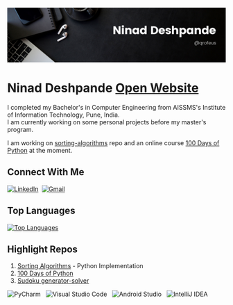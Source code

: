 ![Banner Image](/assets/img/NinadDeshpande_banner.png)

# Ninad Deshpande [Open Website](https://qrofeus.github.io/portfolio-website/)

I completed my Bachelor's in Computer Engineering from AISSMS's Institute of Information Technology, Pune, India.\
I am currently working on some personal projects before my master's program.

I am working on [sorting-algorithms](https://github.com/Qrofeus/sorting-algorithms) repo and an online course [100 Days of Python](https://github.com/Qrofeus/Python_100) at the moment.

## Connect With Me

[![LinkedIn](https://img.shields.io/badge/linkedin-%230077B5.svg?style=for-the-badge&logo=linkedin&logoColor=white)](https://www.linkedin.com/in/qrofeus/)&nbsp;
[![Gmail](https://img.shields.io/badge/Gmail-D14836?style=for-the-badge&logo=gmail&logoColor=white)](mailto:ninad.deshpande46@gmail.com)

## Top Languages

[![Top Languages](https://github-readme-stats.vercel.app/api/top-langs/?username=Qrofeus&layout=compact)](https://github.com/anuraghazra/github-readme-stats)

## Highlight Repos

1. [Sorting Algorithms](https://github.com/Qrofeus/sorting-algorithms) - Python Implementation
2. [100 Days of Python](https://github.com/Qrofeus/Python_100)
3. [Sudoku generator-solver](https://github.com/Qrofeus/Soduko_Generator_Solver)

![PyCharm](https://img.shields.io/badge/pycharm-143?style=for-the-badge&logo=pycharm&logoColor=black&color=black&labelColor=green) &nbsp;
![Visual Studio Code](https://img.shields.io/badge/Visual%20Studio%20Code-0078d7.svg?style=for-the-badge&logo=visual-studio-code&logoColor=white) &nbsp;
![Android Studio](https://img.shields.io/badge/Android%20Studio-3DDC84.svg?style=for-the-badge&logo=android-studio&logoColor=white) &nbsp;
![IntelliJ IDEA](https://img.shields.io/badge/IntelliJIDEA-000000.svg?style=for-the-badge&logo=intellij-idea&logoColor=white)


